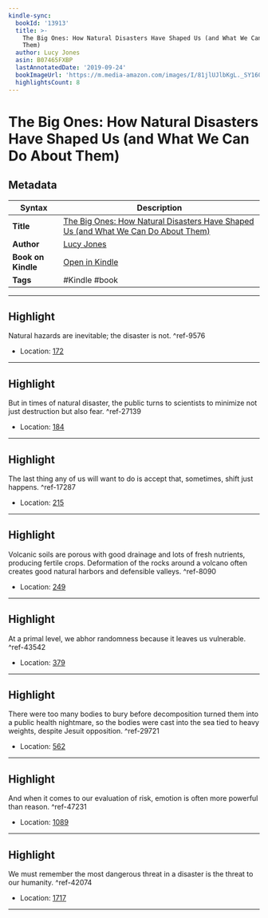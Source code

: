 ```yaml
---
kindle-sync:
  bookId: '13913'
  title: >-
    The Big Ones: How Natural Disasters Have Shaped Us (and What We Can Do About
    Them)
  author: Lucy Jones
  asin: B07465FXBP
  lastAnnotatedDate: '2019-09-24'
  bookImageUrl: 'https://m.media-amazon.com/images/I/81jlUJlbKgL._SY160.jpg'
  highlightsCount: 8
---
```

# The Big Ones: How Natural Disasters Have Shaped Us (and What We Can Do About Them)

## Metadata

| Syntax | Description |
| ---------- | ---------- |
| **Title** | [The Big Ones: How Natural Disasters Have Shaped Us (and What We Can Do About Them)](https://www.amazon.com/dp/B07465FXBP) |
| **Author** | [Lucy Jones](https://www.amazon.comundefined) |
| **Book on Kindle** | <a href="kindle://book?action=open&asin=B07465FXBP" target="_blank">Open in Kindle</a> |
| **Tags** | #Kindle #book |

---

## Highlight

Natural hazards are inevitable; the disaster is not. ^ref-9576

- Location: [172](kindle://book?action=open&asin=B07465FXBP&location=172)

---
## Highlight

But in times of natural disaster, the public turns to scientists to minimize not just destruction but also fear. ^ref-27139

- Location: [184](kindle://book?action=open&asin=B07465FXBP&location=184)

---
## Highlight

The last thing any of us will want to do is accept that, sometimes, shift just happens. ^ref-17287

- Location: [215](kindle://book?action=open&asin=B07465FXBP&location=215)

---
## Highlight

Volcanic soils are porous with good drainage and lots of fresh nutrients, producing fertile crops. Deformation of the rocks around a volcano often creates good natural harbors and defensible valleys. ^ref-8090

- Location: [249](kindle://book?action=open&asin=B07465FXBP&location=249)

---
## Highlight

At a primal level, we abhor randomness because it leaves us vulnerable. ^ref-43542

- Location: [379](kindle://book?action=open&asin=B07465FXBP&location=379)

---
## Highlight

There were too many bodies to bury before decomposition turned them into a public health nightmare, so the bodies were cast into the sea tied to heavy weights, despite Jesuit opposition. ^ref-29721

- Location: [562](kindle://book?action=open&asin=B07465FXBP&location=562)

---
## Highlight

And when it comes to our evaluation of risk, emotion is often more powerful than reason. ^ref-47231

- Location: [1089](kindle://book?action=open&asin=B07465FXBP&location=1089)

---
## Highlight

We must remember the most dangerous threat in a disaster is the threat to our humanity. ^ref-42074

- Location: [1717](kindle://book?action=open&asin=B07465FXBP&location=1717)

---
